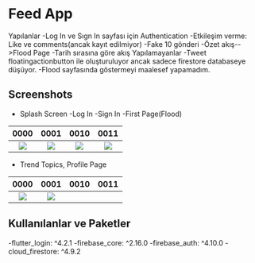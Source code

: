 # Feed App
  Yapılanlar
    -Log In ve Sıgn In sayfası için Authentication
    -Etkileşim verme: Like ve comments(ancak kayıt edilmiyor)
    -Fake 10 gönderi
    -Özet akış-->Flood Page
    -Tarih sırasına göre akış
  Yapılamayanlar
    -Tweet floatingactionbutton ile oluşturuluyor ancak sadece firestore databaseye düşüyor.
    -Flood sayfasında göstermeyi maalesef yapamadım.  





## Screenshots

- Splash Screen -Log In -Sign In -First Page(Flood)

|                   0000                    |                   0001                   |                   0010                   |                       0011                        |
|:-----------------------------------------:|:----------------------------------------:|:----------------------------------------:|:-------------------------------------------------:|
| ![](assets/ss/1.jpeg) | ![](assets/ss/2.jpeg) | ![](assets/ss/3.jpeg) | ![](assets/ss/4.jpeg) |


- Trend Topics, Profile Page 

|                   0000                    |                   0001                   |                  0010                   |                      0011                      |
|:-----------------------------------------------:|:-----------------------------------------:|:--------------------------------------:|:------------------------------------------------:|
| ![](assets/ss/5.jpeg) | ![](assets/ss/6.jpeg) | 





  
## Kullanılanlar ve Paketler

 -flutter_login: ^4.2.1
 -firebase_core: ^2.16.0
 -firebase_auth: ^4.10.0
 -cloud_firestore: ^4.9.2
